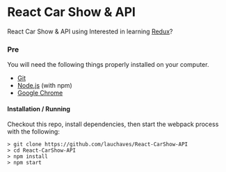 # React Car Show & API

React Car Show & API using 
Interested in learning [Redux](https://www.udemy.com/react-redux/)?

### Pre

You will need the following things properly installed on your computer.

* [Git](https://git-scm.com/)
* [Node.js](https://nodejs.org/) (with npm)
* [Google Chrome](https://google.com/chrome/)

#### Installation / Running

Checkout this repo, install dependencies, then start the webpack process with the following:

```
> git clone https://github.com/lauchaves/React-CarShow-API
> cd React-CarShow-API
> npm install
> npm start
```
